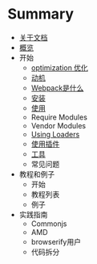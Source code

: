 # Summary

* [关于文档](README.md)
* [概览](chapter0/home.md)
* 开始
   * [optimization 优化](chapter1/section1.md)
   * [动机](chapter1/dong_ji.md)
   * [Webpack是什么](chapter1/webpack_is.md)
   * [安装](chapter1/an_zhuang.md)
   * [使用](usage.md)
   * Require Modules
   * Vendor Modules
   * [Using Loaders](chapter1/using_loaders.md)
   * [使用插件](chapter1/using_plugins.md)
   * [工具](devtool.md)
   * 常见问题
* 教程和例子
   * 开始
   * 教程列表
   * 例子
* 实践指南
   * Commonjs
   * AMD
   * browserify用户
   * 代码拆分

